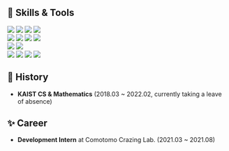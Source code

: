 ## 💪 Skills & Tools
![](https://img.shields.io/badge/C-A8B9CC?style=flat-square&logo=C&logoColor=white)
![](https://img.shields.io/badge/C++-00599C?style=flat-square&logo=C%2B%2B&logoColor=white)
![](https://img.shields.io/badge/Python-3766AB?style=flat-square&logo=Python&logoColor=white)
![](https://img.shields.io/badge/Java-007396?style=flat-square&logo=Java&logoColor=white)
<br>
![](https://img.shields.io/badge/Pytorch-EE4C2C?style=flat-square&logo=Pytorch&logoColor=white)
![](https://img.shields.io/badge/scikit--learn-F7931E?style=flat-square&logo=scikit%2Dlearn&logoColor=white)
![](https://img.shields.io/badge/Unity-FFFFFF?style=flat-square&logo=Unity&logoColor=black)
![](https://img.shields.io/badge/ISAAC%20SDK-76B900?style=flat-square&logo=NVIDIA&logoColor=white)
<br>
![](https://img.shields.io/badge/Visual%20Studio%20Code-007ACC?style=flat-square&logo=VisualstudioCode&logoColor=white)
![](https://img.shields.io/badge/Android%20Studio-3DDC84?style=flat-square&logo=AndroidStudio&logoColor=white) 
<br>
![](https://img.shields.io/badge/GitHub-181717?style=flat-square&logo=GitHub&logoColor=white)
![](https://img.shields.io/badge/Slack-4A154B?style=flat-square&logo=Slack&logoColor=white)
![](https://img.shields.io/badge/Trello-0052CC?style=flat-square&logo=Trello&logoColor=white)
![](https://img.shields.io/badge/Notion-000000?style=flat-square&logo=Notion&logoColor=white)

## 🌟 History
- **KAIST CS & Mathematics**  (2018.03 ~ 2022.02, currently taking a leave of absence)   

## ✨ Career
- **Development Intern** at Comotomo Crazing Lab. (2021.03 ~ 2021.08)   
<!-- - **ML Engineer** at 42MARU (2022.04 ~ Now)     -->
<!--
**hyung1721/hyung1721** is a ✨ _special_ ✨ repository because its `README.md` (this file) appears on your GitHub profile.

Here are some ideas to get you started:

- 🔭 I’m currently working on ...
- 🌱 I’m currently learning ...
- 👯 I’m looking to collaborate on ...
- 🤔 I’m looking for help with ...
- 💬 Ask me about ...
- 📫 How to reach me: ...
- 😄 Pronouns: ...
- ⚡ Fun fact: ...
-->
